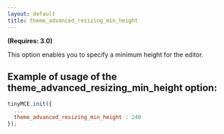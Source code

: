 ```yaml
---
layout: default
title: theme_advanced_resizing_min_height
---
```


**(Requires: 3.0)**

This option enables you to specify a minimum height for the editor.

## Example of usage of the theme_advanced_resizing_min_height option:

```js
tinyMCE.init({
  ...
  theme_advanced_resizing_min_height : 240
});
```
